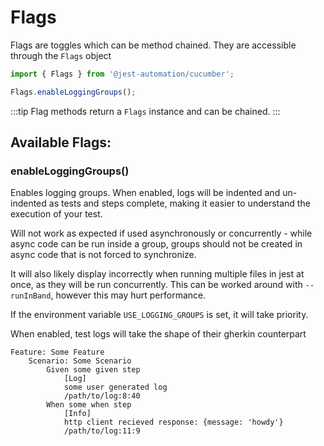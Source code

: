 # Flags

Flags are toggles which can be method chained.
They are accessible through the `Flags` object

```ts title='jest-automation.setup.ts'
import { Flags } from '@jest-automation/cucumber';

Flags.enableLoggingGroups();
```

:::tip
Flag methods return a `Flags` instance and can
be chained.
:::

## Available Flags:

### enableLoggingGroups()

Enables logging groups. When enabled, logs
will be indented and un-indented as tests and
steps complete, making it easier to understand the execution
of your test.

Will not work as expected if used asynchronously or concurrently - while
async code can be run inside a group, groups should not be created in async code
that is not forced to synchronize.

It will also likely display incorrectly when running multiple files in jest at once,
as they will be run concurrently. This can be worked around with `--runInBand`, however this may
hurt performance.

If the environment variable `USE_LOGGING_GROUPS` is set, it will take priority.

When enabled, test logs will take the shape of their gherkin counterpart
```
Feature: Some Feature
    Scenario: Some Scenario
        Given some given step
            [Log]
            some user generated log
            /path/to/log:8:40
        When some when step
            [Info]
            http client recieved response: {message: 'howdy'}
            /path/to/log:11:9

```

